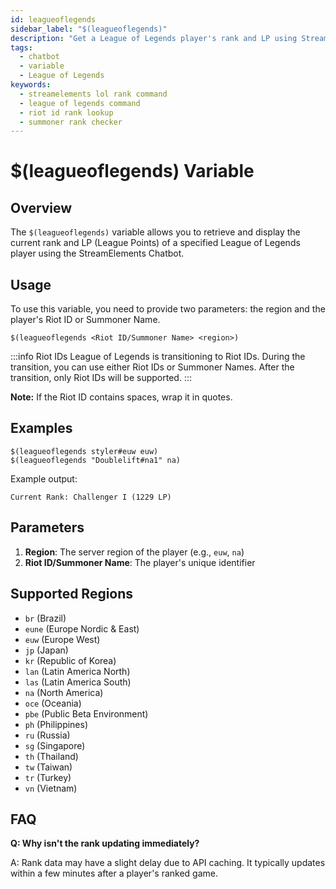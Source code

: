 ```yaml
---
id: leagueoflegends
sidebar_label: "$(leagueoflegends)"
description: "Get a League of Legends player's rank and LP using StreamElements Chatbot. Supports Riot IDs and multiple regions."
tags:
  - chatbot
  - variable
  - League of Legends
keywords:
  - streamelements lol rank command
  - league of legends command
  - riot id rank lookup
  - summoner rank checker
---
```


# $(leagueoflegends) Variable

## Overview

The `$(leagueoflegends)` variable allows you to retrieve and display the current rank and LP (League Points) of a specified League of Legends player using the StreamElements Chatbot.

## Usage

To use this variable, you need to provide two parameters: the region and the player's Riot ID or Summoner Name.

```
$(leagueoflegends <Riot ID/Summoner Name> <region>)
```

:::info Riot IDs
League of Legends is transitioning to Riot IDs. During the transition, you can use either Riot IDs or Summoner Names. After the transition, only Riot IDs will be supported.
:::

**Note:** If the Riot ID contains spaces, wrap it in quotes.

## Examples

```
$(leagueoflegends styler#euw euw)
$(leagueoflegends "Doublelift#na1" na)
```

Example output:
```
Current Rank: Challenger I (1229 LP)
```

## Parameters

1. **Region**: The server region of the player (e.g., `euw`, `na`)
2. **Riot ID/Summoner Name**: The player's unique identifier

## Supported Regions

- `br` (Brazil)
- `eune` (Europe Nordic & East)
- `euw` (Europe West)
- `jp` (Japan)
- `kr` (Republic of Korea)
- `lan` (Latin America North)
- `las` (Latin America South)
- `na` (North America)
- `oce` (Oceania)
- `pbe` (Public Beta Environment)
- `ph` (Philippines)
- `ru` (Russia)
- `sg` (Singapore)
- `th` (Thailand)
- `tw` (Taiwan)
- `tr` (Turkey)
- `vn` (Vietnam)

## FAQ

**Q: Why isn't the rank updating immediately?**

A: Rank data may have a slight delay due to API caching. It typically updates within a few minutes after a player's ranked game.
